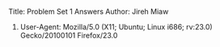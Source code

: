 Title: Problem Set 1 Answers
Author: Jireh Miaw

1. User-Agent: Mozilla/5.0 (X11; Ubuntu; Linux i686; rv:23.0) Gecko/20100101 Firefox/23.0
	
